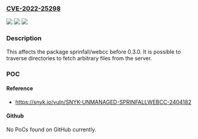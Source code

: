 ### [CVE-2022-25298](https://cve.mitre.org/cgi-bin/cvename.cgi?name=CVE-2022-25298)
![](https://img.shields.io/static/v1?label=Product&message=sprinfall%2Fwebcc&color=blue)
![](https://img.shields.io/static/v1?label=Version&message=%3C%200.3.0%20&color=brighgreen)
![](https://img.shields.io/static/v1?label=Vulnerability&message=Path%20Traversal&color=brighgreen)

### Description

This affects the package sprinfall/webcc before 0.3.0. It is possible to traverse directories to fetch arbitrary files from the server.

### POC

#### Reference
- https://snyk.io/vuln/SNYK-UNMANAGED-SPRINFALLWEBCC-2404182

#### Github
No PoCs found on GitHub currently.

